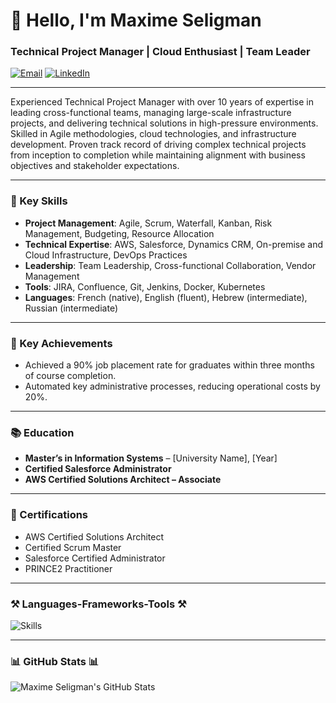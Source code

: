 # 👋 Hello, I'm Maxime Seligman
### Technical Project Manager | Cloud Enthusiast | Team Leader

[![Email](https://img.shields.io/badge/Email-D14836?style=for-the-badge&logo=gmail&logoColor=white)](mailto:maxime@leadlike.com)
[![LinkedIn](https://img.shields.io/badge/LinkedIn-0077B5?style=for-the-badge&logo=linkedin&logoColor=white)](https://www.linkedin.com/in/maximeseligman/)

--- 

Experienced Technical Project Manager with over 10 years of expertise in leading cross-functional teams, managing large-scale infrastructure projects, and delivering technical solutions in high-pressure environments. Skilled in Agile methodologies, cloud technologies, and infrastructure development. Proven track record of driving complex technical projects from inception to completion while maintaining alignment with business objectives and stakeholder expectations.

---

### 🔧 Key Skills
- **Project Management**: Agile, Scrum, Waterfall, Kanban, Risk Management, Budgeting, Resource Allocation
- **Technical Expertise**: AWS, Salesforce, Dynamics CRM, On-premise and Cloud Infrastructure, DevOps Practices
- **Leadership**: Team Leadership, Cross-functional Collaboration, Vendor Management
- **Tools**: JIRA, Confluence, Git, Jenkins, Docker, Kubernetes
- **Languages**: French (native), English (fluent), Hebrew (intermediate), Russian (intermediate)

---

### 🌟 Key Achievements
- Achieved a 90% job placement rate for graduates within three months of course completion.
- Automated key administrative processes, reducing operational costs by 20%.

---

### 📚 Education
- **Master’s in Information Systems** – [University Name], [Year]
- **Certified Salesforce Administrator**
- **AWS Certified Solutions Architect – Associate**

---

### 📜 Certifications
- AWS Certified Solutions Architect
- Certified Scrum Master
- Salesforce Certified Administrator
- PRINCE2 Practitioner

---

### ⚒️ Languages-Frameworks-Tools ⚒️
![Skills](https://skillicons.dev/icons?i=aws,docker,kubernetes,git,vscode,github)

---

### 📊 GitHub Stats 📊

![Maxime Seligman's GitHub Stats](https://github-readme-stats.vercel.app/api?username=leadlike&show_icons=true&theme=radical)

